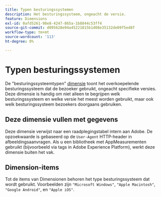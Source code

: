 ```yaml
---
title: Typen besturingssystemen
description: Het besturingssysteem, ongeacht de versie.
feature: Dimensions
exl-id: 0afd5261-98e8-4247-865a-1b8844c53ff4
source-git-commit: d095628e94a45221815b1d08e35132de09f5ed8f
workflow-type: tm+mt
source-wordcount: '113'
ht-degree: 0%

---
```


# Typen besturingssystemen

De &quot;besturingssysteemtypen&quot; [dimensie](overview.md) toont het overkoepelende besturingssysteem dat de bezoeker gebruikt, ongeacht specifieke versies. Deze dimensie is handig om niet alleen te begrijpen welk besturingssysteem en welke versie het meest worden gebruikt, maar ook welk besturingssysteem bezoekers doorgaans gebruiken.

## Deze dimensie vullen met gegevens

Deze dimensie verwijst naar een raadplegingstabel intern aan Adobe. De opzoekwaarde is gebaseerd op de `User-Agent` HTTP-header in afbeeldingsaanvragen. Als u een bibliotheek met AppMeasurementen gebruikt (bijvoorbeeld via tags in Adobe Experience Platform), werkt deze dimensie buiten het vak.

## Dimension-items

Tot de items van Dimensionen behoren het type besturingssysteem dat wordt gebruikt. Voorbeelden zijn `"Microsoft Windows"`, `"Apple Macintosh"`, `"Google Android"`, en `"Apple iOS"`.
